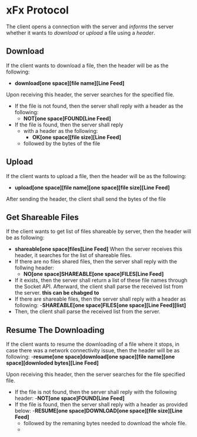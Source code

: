  # xFx Protocol
The client opens a connection with the server and *informs* the server whether it wants to *download* or *upload* a file using a *header*.

## Download
If the client wants to download a file, then the header will be as the following:
- **download[one space][file name][Line Feed]**

Upon receiving this header, the server searches for the specified file.
- If the file is not found, then the server shall reply with a header as the following:
  - **NOT[one space]FOUND[Line Feed]**
- If the file is found, then the server shall reply
  - with a header as the following:
    - **OK[one space][file size][Line Feed]**
  - followed by the bytes of the file
		
## Upload
If the client wants to upload a file, then the header will be as the following:
- **upload[one space][file name][one space][file size][Line Feed]**

After sending the header, the client shall send the bytes of the file

## Get Shareable Files
If the client wants to get list of files shareable by server, then the header will be as following:
- **shareable[one space]files[Line Feed]**
When the server receives this header, it searches for the list of shareable files.
- If there are no files shared files, then the server shall reply with the follwing header:
  - **NO[one space]SHAREABLE[one space]FILES[Line Feed]**
- If it exists, then the server shall return a list of these file names through the Socket API. Afterward, the client shall parse the received list from the server.
  **this can be chabged to**
-  If there are shareable files, then the server shall reply with a header as following:
  -**SHAREABLE[one space]FILES[one space][Line Feed][list]**
  - Then, the client shall parse the received list from the server.
   
## Resume The Downloading
If the client wants to resume the downloading of a file where it stops, in case there was a network connectivity issue, then the header will be as following:
-**resume[one space]download[one space][file name][one space][downloded bytes][Line Feed]**

Upon receiving this header, then the server searches for the file specified file.
- If the file is not found, then the server shall reply with the following header:
   -**NOT[one space]FOUND[Line Feed]**
- If the file is found, then the server shall reply with a header as provided below:
   -**RESUME[one space]DOWNLOAD[one space][file size][Line Feed]**
  - followed by the remaning bytes needed to download the whole file.
  - 
  

   
